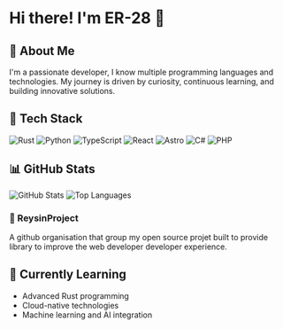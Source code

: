 # Hi there! I'm ER-28 👋

## 🌟 About Me
I'm a passionate developer, I know multiple programming languages and technologies. My journey is driven by curiosity, continuous learning, and building innovative solutions.

## 🚀 Tech Stack
![Rust](https://img.shields.io/badge/-Rust-000000?style=flat&logo=rust)
![Python](https://img.shields.io/badge/-Python-3776AB?style=flat&logo=python&logoColor=white)
![TypeScript](https://img.shields.io/badge/-TypeScript-3178C6?style=flat&logo=typescript&logoColor=white)
![React](https://img.shields.io/badge/-React-61DAFB?style=flat&logo=react&logoColor=black)
![Astro](https://img.shields.io/badge/-Astro-FF5D01?style=flat&logo=astro&logoColor=white)
![C#](https://img.shields.io/badge/-C%23-239120?style=flat&logo=c-sharp&logoColor=white)
![PHP](https://img.shields.io/badge/-PHP-777BB4?style=flat&logo=php&logoColor=white)

## 📊 GitHub Stats
![GitHub Stats](https://github-readme-stats.vercel.app/api?username=ER-28&show_icons=true&theme=radical)
![Top Languages](https://github-readme-stats.vercel.app/api/top-langs/?username=ER-28&layout=compact&theme=radical)

### 💬 ReysinProject
A github organisation that group my open source projet built to provide library to improve the web developer developer experience. 

## 🌱 Currently Learning
- Advanced Rust programming
- Cloud-native technologies
- Machine learning and AI integration
